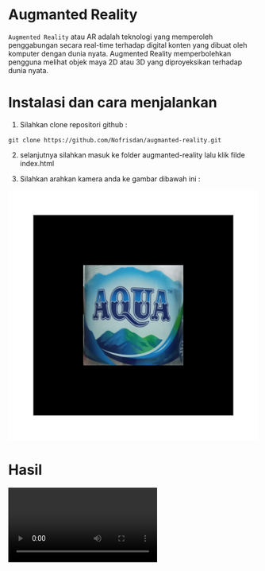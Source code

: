 # Augmanted Reality 
`Augmented Reality` atau AR  adalah teknologi yang memperoleh penggabungan secara real-time terhadap digital konten yang dibuat oleh komputer dengan dunia nyata. 
Augmented Reality memperbolehkan pengguna melihat objek maya 2D atau 3D yang diproyeksikan terhadap dunia nyata.

# Instalasi dan cara menjalankan
1. Silahkan clone repositori github :

```
git clone https://github.com/Nofrisdan/augmanted-reality.git

```

2. selanjutnya silahkan masuk ke folder augmanted-reality lalu klik filde index.html

3. Silahkan arahkan kamera anda ke gambar dibawah ini :

<img src="aqua.png"/>

# Hasil 
<video src="videos/dokumentasi.mp4"/>
